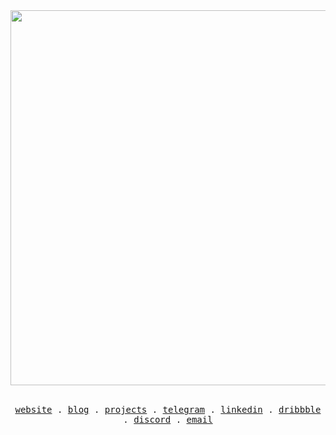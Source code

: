 <div style="text-align:center" align="center"><img width=600 src="https://mir-s3-cdn-cf.behance.net/project_modules/fs/bbefa799786133.5efa9bf3d1b49.gif" />
<br/>
  <br>
  <p align="center">
  <samp>
    <a href="https://mediv.vercel.app">website</a> .
    <a href="https://mediv.vercel.app/blog">blog</a> .
    <a href="https://github.com/mediv0/my-side-projects">projects</a> .
    <a href="https://t.me/mediv0">telegram</a> .
    <a href="https://www.linkedin.com/in/mahdi-fakhr-204a18167/">linkedin</a> .
    <a href="https://dribbble.com/mediv0">dribbble</a> .
    <a href="https://www.discord.com/users/289399882018717698">discord</a> .
    <a href="mailto:anonymousaxis@gmail.com">email</a>
  </samp>
</p>
</div>
<br><br>

